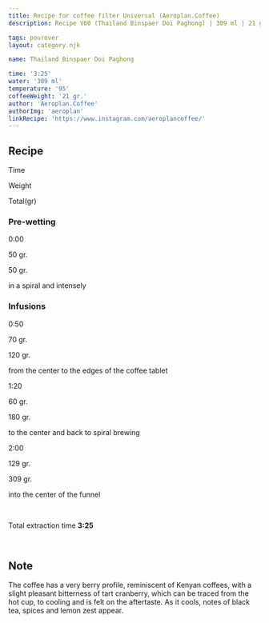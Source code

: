 ```yaml
---
title: Recipe for coffee filter Universal (Aeroplan.Coffee)
description: Recipe V60 (Thailand Binspaer Doi Paghong) | 309 ml | 21 gr

tags: pourover
layout: category.njk

name: Thailand Binspaer Doi Paghong

time: '3:25'
water: '309 ml'
temperature: '95'
coffeeWeight: '21 gr.'
author: 'Aeroplan.Coffee'
authorImg: 'aeroplan'
linkRecipe: 'https://www.instagram.com/aeroplancoffee/'
---
```


## Recipe


<div class="time-line">

Time

Weight

Total(gr)

</div>

### Pre-wetting

<div class="time-line">

0:00

50 gr.

50 gr.

</div>

<p class="time-note">in a spiral and intensely</p>

### Infusions

<div class="time-line">

0:50

70 gr.

120 gr.

</div>

<p class="time-note">from the center to the edges of the coffee tablet</p>


<div class="time-line">

1:20

60 gr.

180 gr.

</div>

<p class="time-note">to the center and back to spiral brewing</p>

<div class="time-line">

2:00

129 gr.

309 gr.

</div>

<p class="time-note">into the center of the funnel</p>

<br>

Total extraction time __3:25__

<br>

<div class="info-warm">

## Note
The coffee has a very berry profile, reminiscent of Kenyan coffees, with a slight pleasant bitterness of tart cranberry, which can be traced from the hot cup, to cooling and is felt on the aftertaste.
As it cools, notes of black tea, spices and lemon zest appear.
</div>


